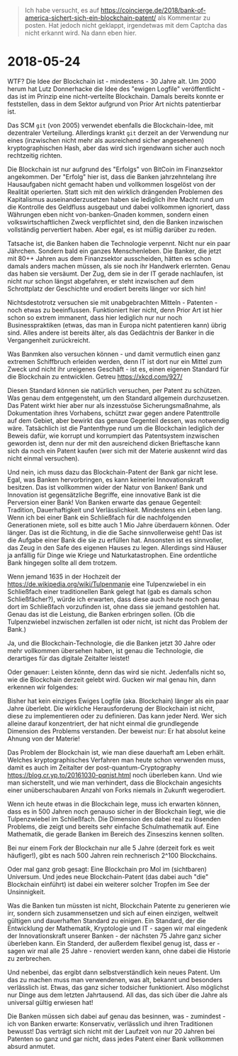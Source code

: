 > Ich habe versucht, es auf https://coincierge.de/2018/bank-of-america-sichert-sich-ein-blockchain-patent/ als Kommentar zu posten.  Hat jedoch nicht geklappt, irgendetwas mit dem Captcha das nicht erkannt wird.  Na dann eben hier.


# 2018-05-24

WTF?  Die Idee der Blockchain ist - mindestens - 30 Jahre alt.  Um 2000 herum hat Lutz Donnerhacke die Idee des "ewigen Logfile" veröffentlicht - das ist im Prinzip eine nicht-verteilte Blockchain.  Damals bereits konnte er feststellen, dass in dem Sektor aufgrund von Prior Art nichts patentierbar ist.

Das SCM `git` (von 2005) verwendet ebenfalls die Blockchain-Idee, mit dezentraler Verteilung.  Allerdings krankt `git` derzeit an der Verwendung nur eines (inzwischen nicht mehr als ausreichend sicher angesehenen) kryptographischen Hash, aber das wird sich irgendwann sicher auch noch rechtzeitig richten.

Die Blockchain ist nur aufgrund des "Erfolgs" von BitCoin im Finanzsektor angekommen.  Der "Erfolg" hier ist, dass die Banken jahrzehntelang ihre Hausaufgaben nicht gemacht haben und vollkommen losgelöst von der Realität operierten.  Statt sich mit den wirklich drängenden Problemen des Kapitalismus auseinanderzusetzen haben sie lediglich ihre Macht rund um die Kontrolle des Geldfluss ausgebaut und dabei vollkommen ignoriert, dass Währungen eben nicht von-banken-Gnaden kommen, sondern einen volkswirtschaftlichen Zweck verpflichtet sind, den die Banken inzwischen vollständig pervertiert haben.  Aber egal, es ist müßig darüber zu reden.

Tatsache ist, die Banken haben die Technologie verpennt.  Nicht nur ein paar Jährchen.  Sondern bald ein ganzes Menschenleben.  Die Banker, die jetzt mit 80++ Jahren aus dem Finanzsektor ausscheiden, hätten es schon damals anders machen müssen, als sie noch ihr Handwerk erlernten.  Genau das haben sie versäumt.  Der Zug, dem sie in der IT gerade nachlaufen, ist nicht nur schon längst abgefahren, er steht inzwischen auf dem Schrottplatz der Geschichte und erodiert bereits länger vor sich hin!

Nichtsdestotrotz versuchen sie mit unabgebrachten Mitteln - Patenten - noch etwas zu beeinflussen.  Funktioniert hier nicht, denn Prior Art ist hier schon so extrem immanent, dass hier lediglich nur nur noch Businesspraktiken (etwas, das man in Europa nicht patentieren kann) übrig sind.  Alles andere ist bereits älter, als das Gedächtnis der Banker in die Vergangenheit zurückreicht.

Was Banmken also versuchen können - und damit vermutlich einen ganz extremen Schiffbruch erleiden werden, denn IT ist dort nur ein Mittel zum Zweck und nicht ihr ureigenes Geschäft - ist es, einen eigenen Standard für die Blockchain zu entwicklen.  Getreu https://xkcd.com/927/

Diesen Standard können sie natürlich versuchen, per Patent zu schützen.  Was genau dem entgegensteht, um den Standard allgemein durchzusetzen.  Das Patent wirkt hier aber nur als inzesstuöse Sicherungsmaßnahme, als Dokumentation ihres Vorhabens, schützt zwar gegen andere Patenttrolle auf dem Gebiet, aber bewirkt das genaue Gegenteil dessen, was notwendig wäre.  Tatsächlich ist die Pantenthype rund um die Blockchain lediglich der Beweis dafür, wie korrupt und korrumpiert das Patentsystem inzwischen geworden ist, denn nur der mit den ausreichend dicken Brieftasche kann sich da noch ein Patent kaufen (wer sich mit der Materie auskennt wird das nicht einmal versuchen).

Und nein, ich muss dazu das Blockchain-Patent der Bank gar nicht lese.  Egal, was Banken hervorbringen, es kann keinerlei Innovationskraft besitzen.  Das ist vollkommen wider der Natur von Banken!  Bank und Innovation ist gegensätzliche Begriffe, eine innovative Bank ist die Perversion einer Bank!  Von Banken erwarte das genaue Gegenteil:  Tradition, Dauerhaftigkeit und Verlässlichkeit.  Mindestens ein Leben lang.
Wenn ich bei einer Bank ein Schließfach für die nachfolgenden Generationen miete, soll es bitte auch 1 Mio Jahre überdauern können.  Oder länger.  Das ist die Richtung, in die die Sache sinnvollerweise geht!  Das ist die Aufgabe einer Bank die sie zu erfüllen hat.
Ansonsten ist es sinnvoller, das Zeug in den Safe des eigenen Hauses zu legen.  Allerdings sind Häuser ja anfällig für Dinge wie Kriege und Naturkatastrophen.  Eine ordentliche Bank hingegen sollte all dem trotzem.

Wenn jemand 1635 in der Hochzeit der https://de.wikipedia.org/wiki/Tulpenmanie eine Tulpenzwiebel in ein Schließfach einer traditionellen Bank gelegt hat (gab es damals schon Schließfächer?), würde ich erwarten, dass diese auch heute noch genau dort im Schließfach vorzufinden ist, ohne dass sie jemand gestohlen hat.  Genau das ist die Leistung, die Banken erbringen sollen.  (Ob die Tulpenzwiebel inzwischen zerfallen ist oder nicht, ist nicht das Problem der Bank.)

Ja, und die Blockchain-Technologie, die die Banken jetzt 30 Jahre oder mehr vollkommen übersehen haben, ist genau die Technologie, die derartiges für das digitale Zeitalter leistet!

Oder genauer:  Leisten könnte, denn das wird sie nicht.  Jedenfalls nicht so, wie die Blockchain derzeit gelebt wird.  Gucken wir mal genau hin, dann erkennen wir folgendes:

Bisher hat kein einziges Ewiges Logfile (aka. Blockchain) länger als ein paar Jahre überlebt.  Die wirkliche Herausforderung der Blockchain ist nicht, diese zu implementieren oder zu definieren.  Das kann jeder Nerd.  Wer sich alleine darauf konzentriert, der hat nicht einmal die grundlegende Dimension des Problems verstanden.  Der beweist nur:  Er hat absolut keine Ahnung von der Materie!

Das Problem der Blockchain ist, wie man diese dauerhaft am Leben erhält.  Welches kryptographisches Verfahren man heute schon verwenden muss, damit es auch im Zeitalter der post-quantum-Cryptography https://blog.cr.yp.to/20161030-pqnist.html noch überleben kann.  Und wie man sicherstellt, und wie man verhindert, dass die Blockchain angesichts einer unüberschaubaren Anzahl von Forks niemals in Zukunft wegerodiert.

Wenn ich heute etwas in die Blockchain lege, muss ich erwarten können, dass es in 500 Jahren noch genauso sicher in der Blockchain liegt, wie die Tulpenzwiebel im Schließfach.  Die Dimension des dabei real zu lösenden Problems, die zeigt und bereits sehr einfache Schulmathematik auf.  Eine Mathematik, die gerade Banken im Bereich des Zinseszins kennen sollten.

Bei nur einem Fork der Blockchain nur alle 5 Jahre (derzeit fork es weit häufiger!), gibt es nach 500 Jahren rein rechnerisch 2^100 Blockchains.

Oder mal ganz grob gesagt: Eine Blockchain pro Mol im (sichtbaren) Universum.  Und jedes neue Blockchain-Patent (das dabei auch "die" Blockchain einführt) ist dabei ein weiterer solcher Tropfen im See der Unsinnigkeit.

Was die Banken tun müssten ist nicht, Blockchain Patente zu generieren wie irr, sondern sich zusammensetzen und sich auf einen einzigen, weltweit gültigen und dauerhaften Standard zu einigen.  Ein Standard, der die Entwicklung der Mathematik, Kryptologie und IT - sagen wir mal eingedenk der Innovationskraft unserer Banken - der nächsten 75 Jahre ganz sicher überleben kann.
Ein Standerd, der außerdem flexibel genug ist, dass er - sagen wir mal alle 25 Jahre - renoviert werden kann, ohne dabei die Historie zu zerbrechen.

Und nebenbei, das ergibt dann selbstverständlich kein neues Patent.  Um das zu machen muss man verwendenen, was alt, bekannt und besonders verlässlich ist.  Etwas, das ganz sicher todsicher funktioniert.  Also möglichst nur Dinge aus dem letzten Jahrtausend.  All das, das sich über die Jahre als universal gültig erwiesen hat!

Die Banken müssen sich dabei auf genau das besinnen, was - zumindest - ich von Banken erwarte:  Konservativ, verlässlich und ihren Traditionen bewusst!
Das verträgt sich nicht mit der Laufzeit von nur 20 Jahren bei Patenten so ganz und gar nicht, dass jedes Patent einer Bank vollkommen absurd anmutet.
